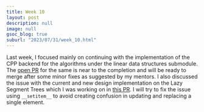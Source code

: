 ```yaml
---
title: Week 10
layout: post
description: null
image: null
gsoc_blog: true
suburl: "2023/07/31/week_10.html"
---
```


Last week, I focused mainly on continuing with the implementation of the CPP backend for the algorithms under the linear data structures submodule.
The [open PR](https://github.com/codezonediitj/pydatastructs/pull/543) for the same is near to the completion and will be ready to merge after some
minor fixes as suggested by my mentors. I also discussed the issue with the current and new design implementation on the Lazy Segment Trees
which I was working on in [this PR](https://github.com/codezonediitj/pydatastructs/pull/539). I will try to fix the issue using `__setitem__` to avoid
creating confusion in updating and replacing a single element.
